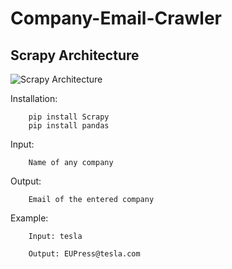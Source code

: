 # Company-Email-Crawler

## Scrapy Architecture
![Scrapy Architecture](https://docs.scrapy.org/en/latest/_images/scrapy_architecture_02.png)


Installation:
        
        pip install Scrapy
        pip install pandas
        
Input:
        
        Name of any company

Output:
        
        Email of the entered company

Example:

        Input: tesla

        Output: EUPress@tesla.com
